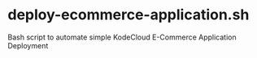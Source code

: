 # deploy-ecommerce-application.sh 
Bash script to automate simple KodeCloud E-Commerce Application Deployment
